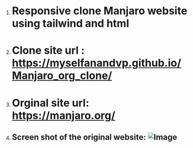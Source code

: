 

1. # Responsive clone Manjaro website using tailwind and html

2. # Clone site url : https://myselfanandvp.github.io/Manjaro_org_clone/

3. # Orginal site url: https://manjaro.org/

4. ## Screen shot of the original website: ![Image](https://github.com/user-attachments/assets/74937542-b1d3-4dc4-a76a-f9116d01b093)

